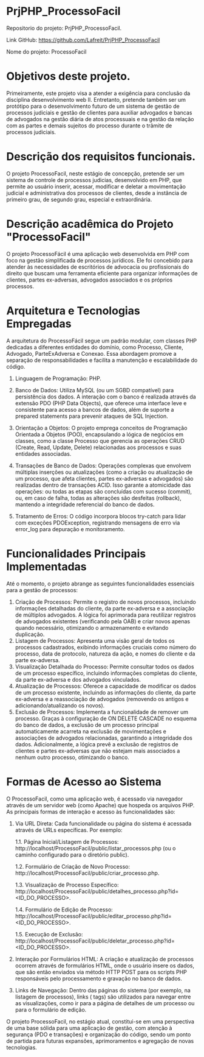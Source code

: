 # PrjPHP_ProcessoFacil

   Repositorio do projeto: PrjPHP_ProcessoFacil.

   Link GitHub: https://github.com/Lafreit/PrjPHP_ProcessoFacil

   Nome do projeto: ProcessoFacil

# Objetivos deste projeto.

Primeiramente, este projeto visa a atender a exigência para conclusão da disciplina desenvolvimento web II.
Entretanto, pretende também ser um protótipo para o desenvolvimento futuro de um sistema de gestão de processos judiciais e gestão de clientes para auxiliar advogados e bancas de advogados na gestão diária de atos processuais e na gestão da relação com as partes e demais sujeitos do processo durante o trâmite de processos judiciais.

# Descrição dos requisitos funcionais.

O projeto ProcessoFacil, neste estágio de concepção, pretende ser um sistema de controle de processos judicias, desenvolvido em PHP, que permite ao usuário inserir, acessar, modificar e deletar a movimentação judicial e administrativa dos processos de clientes, desde a instância de primeiro grau, de segundo grau, especial e extraordinária.

# Descrição acadêmica do Projeto "ProcessoFacil"

O projeto ProcessoFácil é uma aplicação web desenvolvida em PHP com foco na gestão simplificada de processos jurídicos. Ele foi concebido para atender às necessidades de escritórios de advocacia ou profissionais do direito que buscam uma ferramenta eficiente para organizar informações de clientes, partes ex-adversas, advogados associados e os próprios processos.

# Arquitetura e Tecnologias Empregadas

A arquitetura do ProcessoFácil segue um padrão modular, com classes PHP dedicadas a diferentes entidades do domínio, como Processo, Cliente, Advogado, ParteExAdversa e Conexao. Essa abordagem promove a separação de responsabilidades e facilita a manutenção e escalabilidade do código.

   1. Linguagem de Programação: PHP.
   
   2. Banco de Dados: Utiliza MySQL (ou um SGBD compatível) para persistência dos dados. A interação com o banco é realizada através da extensão PDO (PHP Data Objects), que oferece uma interface leve e consistente para acesso a bancos de dados, além de suporte a prepared statements para prevenir ataques de SQL Injection.
   
   3. Orientação a Objetos: O projeto emprega conceitos de Programação Orientada a Objetos (POO), encapsulando a lógica de negócios em classes, como a classe Processo que gerencia as operações CRUD (Create, Read, Update, Delete) relacionadas aos processos e suas entidades associadas.
   
   4. Transações de Banco de Dados: Operações complexas que envolvem múltiplas inserções ou atualizações (como a criação ou atualização de um processo, que afeta clientes, partes ex-adversas e advogados) são realizadas dentro de transações ACID. Isso garante a atomicidade das operações: ou todas as etapas são concluídas com sucesso (commit), ou, em caso de falha, todas as alterações são desfeitas (rollback), mantendo a integridade referencial do banco de dados.
   
   5. Tratamento de Erros: O código incorpora blocos try-catch para lidar com exceções PDOException, registrando mensagens de erro via error_log para depuração e monitoramento.

# Funcionalidades Principais Implementadas

Até o momento, o projeto abrange as seguintes funcionalidades essenciais para a gestão de processos:

   1. Criação de Processos: Permite o registro de novos processos, incluindo informações detalhadas do cliente, da parte ex-adversa e a associação de múltiplos advogados. A lógica foi aprimorada para reutilizar registros de advogados existentes (verificando pela OAB) e criar novos apenas quando necessário, otimizando o armazenamento e evitando duplicação.
   2. Listagem de Processos: Apresenta uma visão geral de todos os processos cadastrados, exibindo informações cruciais como número do processo, data de protocolo, natureza da ação, e nomes do cliente e da parte ex-adversa.
   3. Visualização Detalhada do Processo: Permite consultar todos os dados de um processo específico, incluindo informações completas do cliente, da parte ex-adversa e dos advogados vinculados.
   4. Atualização de Processos: Oferece a capacidade de modificar os dados de um processo existente, incluindo as informações do cliente, da parte ex-adversa e a reassociação de advogados (removendo os antigos e adicionando/atualizando os novos).
   5. Exclusão de Processos: Implementa a funcionalidade de remover um processo. Graças à configuração de ON DELETE CASCADE no esquema do banco de dados, a exclusão de um processo principal automaticamente acarreta na exclusão de movimentações e associações de advogados relacionadas, garantindo a integridade dos dados. Adicionalmente, a lógica prevê a exclusão de registros de clientes e partes ex-adversas que não estejam mais associados a nenhum outro processo, otimizando o banco.

# Formas de Acesso ao Sistema

O ProcessoFacil, como uma aplicação web, é acessado via navegador através de um servidor web (como Apache) que hospeda os arquivos PHP. As principais formas de interação e acesso às funcionalidades são:

   1. Via URL Direta: Cada funcionalidade ou página do sistema é acessada através de URLs específicas. Por exemplo:
      
      1.1. Página Inicial/Listagem de Processos: http://localhost/ProcessoFacil/public/listar_processos.php (ou o caminho configurado para o diretório public).
      
      1.2. Formulário de Criação de Novo Processo: http://localhost/ProcessoFacil/public/criar_processo.php.
      
      1.3. Visualização de Processo Específico: http://localhost/ProcessoFacil/public/detalhes_processo.php?id=<ID_DO_PROCESSO>.
      
      1.4. Formulário de Edição de Processo: http://localhost/ProcessoFacil/public/editar_processo.php?id=<ID_DO_PROCESSO>.
      
      1.5. Execução de Exclusão: http://localhost/ProcessoFacil/public/deletar_processo.php?id=<ID_DO_PROCESSO>.
   
   2. Interação por Formulários HTML: A criação e atualização de processos ocorrem através de formulários HTML, onde o usuário insere os dados, que são então enviados via método HTTP POST para os scripts PHP responsáveis pelo processamento e gravação no banco de dados.
   
   3. Links de Navegação: Dentro das páginas do sistema (por exemplo, na listagem de processos), links (<a> tags) são utilizados para navegar entre as visualizações, como ir para a página de detalhes de um processo ou para o formulário de edição.

O projeto ProcessoFacil, no estágio atual, constitui-se em uma perspectiva de uma base sólida para uma aplicação de gestão, com atenção à segurança (PDO e transações) e organização do código, sendo um ponto de partida para futuras expansões, aprimoramentos e agregação de novas tecnologias.